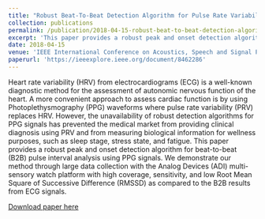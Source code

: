 ```yaml
---
title: "Robust Beat-To-Beat Detection Algorithm for Pulse Rate Variability Analysis from Wrist Photoplethysmography Signals"
collection: publications
permalink: /publication/2018-04-15-robust-beat-to-beat-detection-algorithm-for-pulse-rate-variability-analysis-from-wrist-photoplethysmography-signals
excerpt: 'This paper provides a robust peak and onset detection algorithm for beat-to-beat (B2B) pulse interval analysis using PPG signals.'
date: 2018-04-15
venue: 'IEEE International Conference on Acoustics, Speech and Signal Processing (ICASSP)'
paperurl: 'https://ieeexplore.ieee.org/document/8462286'
---
```

Heart rate variability (HRV) from electrocardiograms (ECG) is a well-known diagnostic method for the assessment of autonomic nervous function of the heart. A more convenient approach to assess cardiac function is by using Photoplethysmography (PPG) waveforms where pulse rate variability (PRV) replaces HRV. However, the unavailability of robust detection algorithms for PPG signals has prevented the medical market from providing clinical diagnosis using PRV and from measuring biological information for wellness purposes, such as sleep stage, stress state, and fatigue. This paper provides a robust peak and onset detection algorithm for beat-to-beat (B2B) pulse interval analysis using PPG signals. We demonstrate our method through large data collection with the Analog Devices (ADI) multi-sensory watch platform with high coverage, sensitivity, and low Root Mean Square of Successive Difference (RMSSD) as compared to the B2B results from ECG signals.

[Download paper here](https://ieeexplore.ieee.org/document/8462286)

